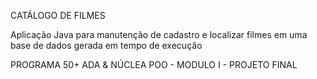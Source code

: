 CATÁLOGO DE FILMES

 Aplicação Java para manutenção de cadastro e localizar filmes
 em uma base de dados gerada em tempo de execução
 
 PROGRAMA 50+ ADA & NÚCLEA
 POO - MODULO I - PROJETO FINAL
